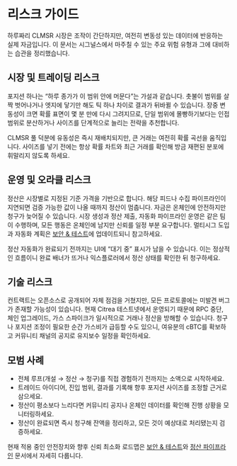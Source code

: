 # 리스크 가이드

하루짜리 CLMSR 시장은 조작이 간단하지만, 여전히 변동성 있는 데이터에 반응하는 실제 자금입니다. 이 문서는 시그널스에서 마주칠 수 있는 주요 위험 유형과 그에 대비하는 습관을 정리했습니다.

## 시장 및 트레이딩 리스크

포지션 하나는 “하루 종가가 이 범위 안에 머문다”는 가설과 같습니다. 촛불이 범위를 살짝 벗어나거나 엣지에 닿기만 해도 틱 하나 차이로 결과가 뒤바뀔 수 있습니다. 장중 변동성이 크면 확률 표면이 몇 분 만에 다시 그려지므로, 단일 범위에 몰빵하기보다는 인접 범위로 분산하거나 사이즈를 단계적으로 늘리는 전략을 추천합니다.

CLMSR 풀 덕분에 유동성은 즉시 재배치되지만, 큰 거래는 여전히 확률 곡선을 움직입니다. 사이즈를 넣기 전에는 항상 확률 차트와 최근 거래를 확인해 방금 재편된 분포에 휘말리지 않도록 하세요.

## 운영 및 오라클 리스크

정산은 시장별로 지정된 기준 가격을 기반으로 합니다. 해당 피드나 수집 파이프라인이 지연되면 검증 가능한 값이 나올 때까지 정산이 멈춥니다. 자금은 온체인에 안전하지만 청구가 늦어질 수 있습니다. 시장 생성과 정산 제출, 자동화 파이프라인 운영은 같은 팀이 수행하며, 모든 행동은 온체인에 남지만 신뢰를 일정 부분 요구합니다. 멀티시그 도입과 자동화 계획은 [보안 & 테스트](../security/audits.md)에 업데이트되니 참고하세요.

정산 자동화가 완료되기 전까지는 UI에 “대기 중” 표시가 남을 수 있습니다. 이는 정상적인 흐름이니 완료 배너가 뜨거나 익스플로러에서 정산 상태를 확인한 뒤 청구하세요.

## 기술 리스크

컨트랙트는 오픈소스로 공개되어 자체 점검을 거쳤지만, 모든 프로토콜에는 미발견 버그가 존재할 가능성이 있습니다. 현재 Citrea 테스트넷에서 운영되기 때문에 RPC 중단, 체인 업그레이드, 가스 스파이크가 일시적으로 거래나 정산을 방해할 수 있습니다. 청구나 포지션 조정이 필요한 순간 가스비가 급등할 수도 있으니, 여유분의 cBTC를 확보하고 커뮤니티 채널의 공지로 유지보수 일정을 확인하세요.

## 모범 사례

- 전체 루프(개설 → 정산 → 청구)를 직접 경험하기 전까지는 소액으로 시작하세요.
- 트레이드 아이디어, 진입 범위, 결과를 기록해 향후 포지션 사이즈를 조정할 근거로 삼으세요.
- 정산이 평소보다 느리다면 커뮤니티 공지나 온체인 데이터를 확인해 진행 상황을 모니터링하세요.
- 정산이 완료되면 즉시 청구해 잔액을 정리하고, 모든 것이 예상대로 처리됐는지 검증하세요.

현재 적용 중인 안전장치와 향후 신뢰 최소화 로드맵은 [보안 & 테스트](../security/audits.md)와 [정산 파이프라인](../market/settlement-pipeline.md) 문서에서 자세히 다룹니다.
